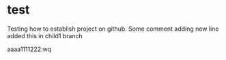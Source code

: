# test
Testing how to establish project on github. Some comment
adding new line
added this in child1 branch

aaaa1111222:wq

